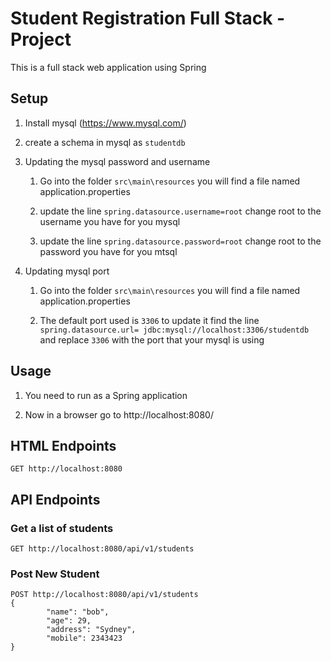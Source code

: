 # Student Registration Full Stack - Project

This is a full stack web application using Spring



## Setup

1. Install mysql (https://www.mysql.com/)

2. create a schema in mysql as `studentdb`

3. Updating the mysql password and username
   
   1. Go into the folder `src\main\resources` you will find a file named application.properties
   
   2.  update the line `spring.datasource.username=root` change root to the username you have for you mysql
   
   3.  update the line `spring.datasource.password=root` change root to the password you have for you mtsql

4. Updating mysql port
   
   1. Go into the folder `src\main\resources` you will find a file named application.properties
   
   2. The default port used is `3306` to update it find the line `spring.datasource.url= jdbc:mysql://localhost:3306/studentdb` and replace `3306` with the port that your mysql is using



## Usage

1. You need to run as a Spring application

2. Now in a browser go to http://localhost:8080/



## HTML Endpoints

```
GET http://localhost:8080
```

## API Endpoints

### Get a list of students

```
GET http://localhost:8080/api/v1/students
```

### Post New Student

```
POST http://localhost:8080/api/v1/students
{
        "name": "bob",
        "age": 29,
        "address": "Sydney",
        "mobile": 2343423
}
```


